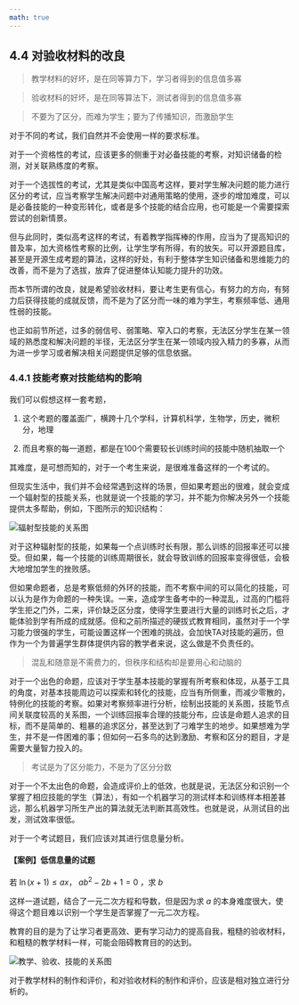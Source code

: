 ```yaml
---
math: true
---
```


## 4.4 对验收材料的改良

> 教学材料的好坏，是在同等算力下，学习者得到的信息值多寡

> 验收材料的好坏，是在同等算法下，测试者得到的信息值多寡

> 不要为了区分，而难为学生；要为了传播知识，而激励学生

对于不同的考试，我们自然并不会使用一样的要求标准。

对于一个资格性的考试，应该更多的侧重于对必备技能的考察，对知识储备的检测，对关联熟练度的考察。

对于一个选拔性的考试，尤其是类似中国高考这样，要对学生解决问题的能力进行区分的考试，应当考察学生解决问题中对通用策略的使用，逐步的增加难度，可以是必备技能的一种变形转化，或者是多个技能的结合应用，也可能是一个需要探索尝试的创新情景。

但与此同时，类似高考这样的考试，有着教学指挥棒的作用，应当为了提高知识的普及率，加大资格性考察的比例，让学生学有所得，有的放矢。可以开源题目库，甚至是开源生成考题的算法，这样的好处，有利于整体学生知识储备和思维能力的改善，而不是为了选拔，放弃了促进整体认知能力提升的功效。

而本节所谓的改良，就是希望验收材料，要让考生更有信心，有努力的方向，有努力后获得技能的成就反馈，而不是为了区分而一味的难为学生，考察频率低、通用性弱的技能。

也正如前节所述，过多的弱信号、弱策略、窄入口的考察，无法区分学生在某一领域的熟悉度和解决问题的半径，无法区分学生在某一领域内投入精力的多寡，从而为进一步学习或者解决相关问题提供足够的信息依据。

### 4.4.1 技能考察对技能结构的影响

我们可以假想这样一套考题，

1. 这个考题的覆盖面广，横跨十几个学科，计算机科学，生物学，历史，微积分，地理

1. 而且考察的每一道题，都是在100个需要较长训练时间的技能中随机抽取一个

其难度，是可想而知的，对于一个考生来说，是很难准备这样的一个考试的。

但现实生活中，我们并不会经常遇到这样的场景，但如果考题出的很难，就会变成一个辐射型的技能关系，也就是说一个技能的学习，并不能为你解决另外一个技能提供太多帮助，例如，下图所示的知识结构：

![辐射型技能的关系图](../img/radiostruct.svg)

对于这种辐射型的技能，如果每一个点训练时长有限，那么训练的回报率还可以接受。但如果，每一个技能的训练周期很长，就会导致训练的回报率变得很低，会极大地增加学生的挫败感。

但如果命题者，总是考察低频的外环的技能，而不考察中间的可以简化的技能，可以认为是作为命题的一种失误。一来，造成学生备考中的一种混乱，过高的门槛将学生拒之门外，二来，评价缺乏区分度，使得学生要进行大量的训练时长之后，才能体验到学有所成的成就感。但和之前所描述的硬拔式教育相同，虽然对于一个学习能力很强的学生，可能设置这样一个困难的挑战，会加快TA对技能的遍历，但作为一个为普遍学生群体提供内容的教学者来说，这么做是不负责任的。

> 混乱和随意是不需费力的，但秩序和结构却是要用心和动脑的

对于一个出色的命题，应该对于学生基本技能的掌握有所考察和体现，从基于工具的角度，对基本技能周边可以探索和转化的技能，应当有所侧重，而减少零散的，特例化的技能的考察。如果对考察频率进行分析，绘制出技能的关系图，技能节点间关联度较高的关系图，一个训练回报率合理的技能分布，应该是命题人追求的目标，而不是简单的、粗暴的追求区分，甚至达到了刁难学生的地步。如果想难为学生，并不是一件困难的事；但如何一石多鸟的达到激励、考察和区分的题目，才是需要大量智力投入的。

> 考试是为了区分能力，不是为了区分分数

对于一个不太出色的命题，会造成评价上的低效，也就是说，无法区分和识别一个掌握了相应技能的学生（算法），有如一个机器学习的测试样本和训练样本相差甚远，那么机器学习所生产出的算法就无法判断其高效性。也就是说，从测试目的出发，测试效率很低。

对于一个考试题目，我们应该对其进行信息量分析。

#### 【案例】低信息量的试题

若 $\ln (x+1) \leqslant ax$， $ab^2 - 2b  + 1 = 0$ ，求 $b$

这样一道试题，结合了一元二次方程和导数，但是因为求 $a$ 的本身难度很大，使得这个题目难以识别一个学生是否掌握了一元二次方程。


教育的目的是为了让学习者更高效、更有学习动力的提高自我，粗糙的验收材料，和粗糙的教学材料一样，可能会阻碍教育目的的达到。

![教学、验收、技能的关系图](../img/highstruct.svg)

对于教学材料的制作和评价，和对验收材料的制作和评价，应该是相对独立进行分析的。